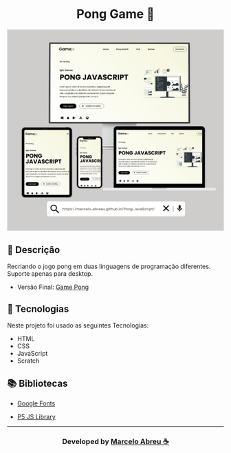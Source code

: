 <h1 align="center"> Pong Game 🏓</h1>

<img src="img-backg/ScreenshotSite.png" alt="img" style="zoom: 50%;"/>  

## 📝 Descrição
Recriando o jogo pong em duas linguagens de programação diferentes. Suporte apenas para desktop.

- Versão Final: [Game Pong](https://marcelo-abreeu.github.io/Pong-JavaScript/)

## 🚀 Tecnologias

Neste projeto foi usado as seguintes Tecnologias:

- HTML
- CSS
- JavaScript
- Scratch


## 📚 Bibliotecas

- [Google Fonts](https://fonts.google.com/)

- [P5 JS Library](https://p5js.org/)

-----

<h3 align="center"> Developed by <a href="#">Marcelo Abreu ☕</a></h3>
